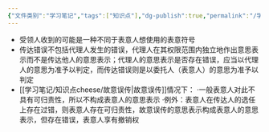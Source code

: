 ```yaml
---
{"文件类别":"学习笔记","tags":["知识点"],"dg-publish":true,"permalink":"/学习笔记/知识点cheese/传达错误/","dgPassFrontmatter":true,"created":"2024-07-17T10:26:10.088+08:00","updated":"2024-09-11T11:45:25.579+08:00"}
---
```



- 受领人收到的可能是一种不同于表意人想使用的表意符号
- 传达错误不包括代理人发生的错误，代理人在其权限范围内独立地作出意思表示而不是传达他人的意思表示；代理人的意思表示是否存在错误，应当以代理人的意思为准予以判定，而传达错误则是以委托人（表意人）的意思为准予以判定
-  [[学习笔记/知识点cheese/故意误传\|故意误传]]情况下：
·⼀般表意人对此不具有可归责性，所以不构成表意人的意思表示
·例外：表意人在传达人的选任上存在过错，则表意人存在可归责性，故意误传的意思表示构成表意人的意思表示，但存在错误，表意人享有撤销权